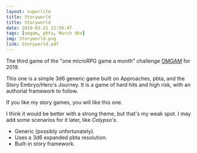 ```yaml
---
layout: superlite
title: Storyworld
title: Storyworld
date: 2019-03-21 22:58:47
tags: [omgam, pbta, March d6s]
img: Storyworld.png
link: Storyworld.pdf
---
```


The third game of the "one microRPG game a month" challenge <a href="https://exposit.github.io/omgam/">OMGAM</a> for 2019.

This one is a simple 3d6 generic game built on Approaches, pbta, and the Story Embryo/Hero's Journey. It is a game of hard hits and high risk, with an authorial framework to follow.

If you like my story games, you will like this one.

I think it would be better with a strong theme, but that's my weak spot. I may add some scenarios for it later, like *Calypso's*.

* Generic (possibly unfortunately).
* Uses a 3d6 expanded pbta resolution.
* Built-in story framework.
